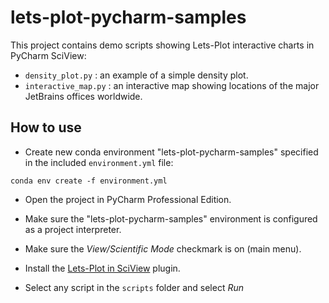 # lets-plot-pycharm-samples

This project contains demo scripts showing Lets-Plot interactive charts in PyCharm SciView:

- `density_plot.py` : an example of a simple density plot.
- `interactive_map.py` : an interactive map showing locations of the major JetBrains offices worldwide.

## How to use

- Create new conda environment "lets-plot-pycharm-samples" specified in the included `environment.yml` file:

`conda env create -f environment.yml`  

- Open the project in PyCharm Professional Edition.

- Make sure the "lets-plot-pycharm-samples" environment is configured as a project interpreter.

- Make sure the *View/Scientific Mode* checkmark is on (main menu).

- Install the [Lets-Plot in SciView](https://plugins.jetbrains.com/plugin/14379-lets-plot-in-sciview) plugin.

- Select any script in the `scripts` folder and select *Run <script name>* from the context menu.